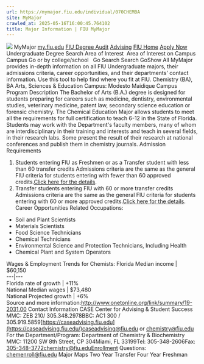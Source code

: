 ```yaml
---
url: https://mymajor.fiu.edu/individual/070CHEMBA
site: MyMajor
crawled_at: 2025-05-16T16:00:45.764102
title: Major Information | FIU MyMajor
---
```


![](https://mymajor.fiu.edu/assets/logo-T4VPR2BI.png)
MyMajor
[my.fiu.edu](https://my.fiu.edu/)
[FIU Degree Audit](https://dasa.fiu.edu/all-departments/advising/panther-success-hub/panther-degree-audit/)
[Advising](https://advising.fiu.edu)
[FIU Home](https://www.fiu.edu/)
[Apply Now](https://admissions.fiu.edu/)
Undergraduate Degree Search
Area of Interest
​
Area of Interest
on
Campus
​
Campus
Go
or by college/school
​
​
Go
Search
Search
GoShow All
MyMajor provides in-depth information on all FIU Undergraduate majors, their admissions criteria, career opportunities, and their departments' contact information. Use this tool to help find where you fit at FIU.
Chemistry (BA),
BA
Arts, Sciences & Education
Campus:
Modesto Maidique Campus
Program Description
The Bachelor of Arts (B.A.) degree is designed for students preparing for careers such as medicine, dentistry, environmental studies, veterinary medicine, patent law, secondary science education or forensic chemistry. The Chemical Education Major allows students to meet all the requirements for full certification to teach 6-12 in the State of Florida. Students may work with the Department's faculty members, many of whom are interdisciplinary in their training and interests and teach in several fields, in their research labs. Some present the result of their research at national conferences and publish them in chemistry journals.
Admission Requirements
1. Students entering FIU as Freshmen or as a Transfer student with less than 60 transfer credits
Admissions criteria are the same as the general FIU criteria for students entering with fewer than 60 approved credits.[Click here for the details](http://admissions.fiu.edu/apply/freshman/).
2. Transfer students entering FIU with 60 or more transfer credits
Admissions criteria are the same as the general FIU criteria for students entering with 60 or more approved credits.[Click here for the details](http://admissions.fiu.edu/apply/transfer/).
Career Opportunities
Related Occupations:
  * Soil and Plant Scientists
  * Materials Scientists
  * Food Science Technicians
  * Chemical Technicians
  * Environmental Science and Protection Technicians, Including Health
  * Chemical Plant and System Operators


Wages & Employment Trends for Chemists:
Florida Median income | $60,150  
---|---  
Florida rate of growth | +11%  
National Median wages | $73,480  
National Projected growth | +6%  
Source and more information:<http://www.onetonline.org/link/summary/19-2031.00>
Contact Information
CASE Center for Advising & Student Success
MMC: ZEB 210/ 305.348.2978BBC: AC1 300 / 305.919.5859[https://caseadvising.fiu.edu](https://caseadvising.fiu.edu/)caseadvising@fiu.edu or chemistry@fiu.edu
For the Department/Program:
Department of Chemistry & Biochemistry
MMC: 11200 SW 8th Street, CP 304Miami, FL 33199Tel: 305-348-2606Fax: 305-348-3772chemistry@fiu.eduEnrollment Questions: chemenroll@fiu.edu
Major Maps
Two Year Transfer
Four Year Freshman
